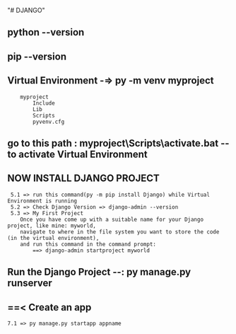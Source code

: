 "# DJANGO" 

## python --version
## pip --version
## Virtual Environment -=> py -m venv myproject
        myproject 
            Include
            Lib
            Scripts
            pyvenv.cfg
## go to this path : myproject\Scripts\activate.bat -- to activate Virtual Environment
## NOW INSTALL DJANGO PROJECT
     5.1 => run this command(py -m pip install Django) while Virtual Environment is running
     5.2 => Check Django Version => django-admin --version
     5.3 => My First Project
        Once you have come up with a suitable name for your Django project, like mine: myworld, 
        navigate to where in the file system you want to store the code (in the virtual environment), 
        and run this command in the command prompt: 
            ==> django-admin startproject myworld
## Run the Django Project --: py manage.py runserver

## ==<  Create an app
    7.1 => py manage.py startapp appname